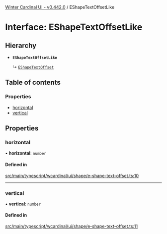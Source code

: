 [Winter Cardinal UI - v0.442.0](../index.md) / EShapeTextOffsetLike

# Interface: EShapeTextOffsetLike

## Hierarchy

- **`EShapeTextOffsetLike`**

  ↳ [`EShapeTextOffset`](EShapeTextOffset.md)

## Table of contents

### Properties

- [horizontal](EShapeTextOffsetLike.md#horizontal)
- [vertical](EShapeTextOffsetLike.md#vertical)

## Properties

### horizontal

• **horizontal**: `number`

#### Defined in

[src/main/typescript/wcardinal/ui/shape/e-shape-text-offset.ts:10](https://github.com/winter-cardinal/winter-cardinal-ui/blob/v0.442.0/src/main/typescript/wcardinal/ui/shape/e-shape-text-offset.ts#L10)

___

### vertical

• **vertical**: `number`

#### Defined in

[src/main/typescript/wcardinal/ui/shape/e-shape-text-offset.ts:11](https://github.com/winter-cardinal/winter-cardinal-ui/blob/v0.442.0/src/main/typescript/wcardinal/ui/shape/e-shape-text-offset.ts#L11)

